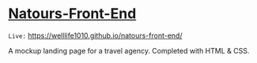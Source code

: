 # [Natours-Front-End](https://welllife1010.github.io/Natours-Front-End/ "Natours-Front-End")
`Live:` https://welllife1010.github.io/natours-front-end/

A mockup landing page for a travel agency. Completed with HTML & CSS.
